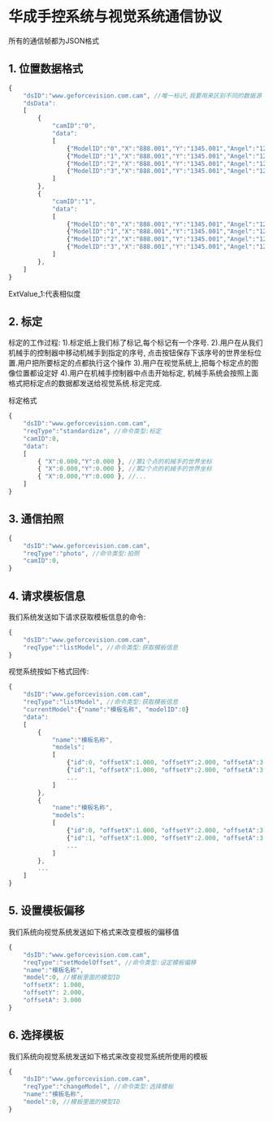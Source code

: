 华成手控系统与视觉系统通信协议
===========================

所有的通信帧都为JSON格式

## 1. 位置数据格式

```javascript
{
    "dsID":"www.geforcevision.com.cam", //唯一标识,我要用来区别不同的数据源
    "dsData":
    [
        {
            "camID":"0",
            "data":
            [
                {"ModelID":"0","X":"888.001","Y":"1345.001","Angel":"123.123","ExtValue_0":null,"ExtValue_1":null},
                {"ModelID":"1","X":"888.001","Y":"1345.001","Angel":"123.123","ExtValue_0":null,"ExtValue_1":null},
                {"ModelID":"2","X":"888.001","Y":"1345.001","Angel":"123.123","ExtValue_0":null,"ExtValue_1":null},
                {"ModelID":"3","X":"888.001","Y":"1345.001","Angel":"123.123","ExtValue_0":null,"ExtValue_1":null}
            ]
        },
        {
            "camID":"1",
            "data":
            [
                {"ModelID":"0","X":"888.001","Y":"1345.001","Angel":"123.123","ExtValue_0":null,"ExtValue_1":null},
                {"ModelID":"1","X":"888.001","Y":"1345.001","Angel":"123.123","ExtValue_0":null,"ExtValue_1":null},
                {"ModelID":"2","X":"888.001","Y":"1345.001","Angel":"123.123","ExtValue_0":null,"ExtValue_1":null},
                {"ModelID":"3","X":"888.001","Y":"1345.001","Angel":"123.123","ExtValue_0":null,"ExtValue_1":null}
            ]
        },
    ]
}
```

ExtValue_1:代表相似度

## 2. 标定

标定的工作过程:
1).标定纸上我们标了标记,每个标记有一个序号.
2).用户在从我们机械手的控制器中移动机械手到指定的序号, 点击按钮保存下该序号的世界坐标位置.用户把所要标定的点都执行这个操作
3).用户在视觉系统上,把每个标定点的图像位置都设定好
4).用户在机械手控制器中点击开始标定, 机械手系统会按照上面格式把标定点的数据都发送给视觉系统.标定完成.

标定格式

```javascript
{
    "dsID":"www.geforcevision.com.cam",
    "reqType":"standardize", //命令类型:标定
    "camID":0,
    "data":
    [
        { "X":0.000,"Y":0.000 }, //第1个点的机械手的世界坐标
        { "X":0.000,"Y":0.000 }, //第2个点的机械手的世界坐标
        { "X":0.000,"Y":0.000 }, //...
    ]
}
```

## 3. 通信拍照

```javascript
{
    "dsID":"www.geforcevision.com.cam",
    "reqType":"photo", //命令类型:拍照
    "camID":0,
}
```


## 4. 请求模板信息

我们系统发送如下请求获取模板信息的命令:

```javascript
{
    "dsID":"www.geforcevision.com.cam",
    "reqType":"listModel", //命令类型:获取模板信息
}
```

视觉系统按如下格式回传:


```javascript
{
    "dsID":"www.geforcevision.com.cam",
    "reqType":"listModel", //命令类型:获取模板信息
    "currentModel":{"name":"模板名称", "modelID":0}
    "data":
    [
        {
            "name":"模板名称",
            "models":
            [
                {"id":0, "offsetX":1.000, "offsetY":2.000, "offsetA":3.000, "modelImgPath":"http://图片在视觉服务器系统中的路径.png"},
                {"id":1, "offsetX":1.000, "offsetY":2.000, "offsetA":3.000, "modelImgPath":"http://图片在视觉服务器系统中的路径.png"},
                ...
            ]
        },
        {
            "name":"模板名称",
            "models":
            [
                {"id":0, "offsetX":1.000, "offsetY":2.000, "offsetA":3.000, "modelImgPath":"http://图片在视觉服务器系统中的路径.png"},
                {"id":1, "offsetX":1.000, "offsetY":2.000, "offsetA":3.000, "modelImgPath":"http://图片在视觉服务器系统中的路径.png"},
                ...
            ]
        },
        ...
    ]
}
```

## 5. 设置模板偏移

我们系统向视觉系统发送如下格式来改变模板的偏移值

```javascript
{
    "dsID":"www.geforcevision.com.cam",
    "reqType":"setModelOffset", //命令类型:设定模板偏移
    "name":"模板名称",
    "model":0, //模板里面的模型ID
    "offsetX": 1.000,
    "offsetY": 2.000,
    "offsetA": 3.000
}
```

## 6. 选择模板

我们系统向视觉系统发送如下格式来改变视觉系统所使用的模板

```javascript
{
    "dsID":"www.geforcevision.com.cam",
    "reqType":"changeModel", //命令类型:选择模板
    "name":"模板名称",
    "model":0, //模板里面的模型ID
}
```





